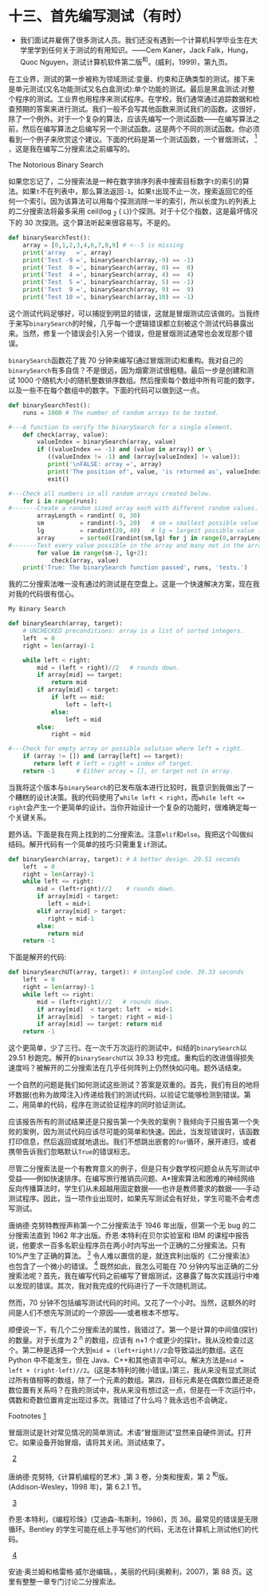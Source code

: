 # 十三、首先编写测试（有时）

*   我们面试并雇佣了很多测试人员。我们还没有遇到一个计算机科学毕业生在大学里学到任何关于测试的有用知识。——Cem Kaner，Jack Falk，Hung，Quoc Nguyen，测试计算机软件第二版<sup>和</sup>。(威利，1999)，第九页。

在工业界，测试的第一步被称为领域测试:变量、约束和正确类型的测试。接下来是单元测试(又名功能测试又名白盒测试):单个功能的测试。最后是黑盒测试:对整个程序的测试。工业界也用程序来测试程序。在学校，我们通常通过追踪数据和检查预期的答案来进行测试。我们一般不会写其他函数来测试我们的函数。这很好，除了一个例外。对于一个复杂的算法，应该先编写一个测试函数——在编写算法之前，然后在编写算法之后编写另一个测试函数。这是两个不同的测试函数。你必须看到一个例子来欣赏这个建议。下面的代码是第一个测试函数，一个冒烟测试， [<sup>1</sup>](#Fn1) ，这是我在编写二分搜索法之前编写的。

The Notorious Binary Search

如果您忘记了，二分搜索法是一种在数字排序列表中搜索目标数字`t`的索引的算法。如果`t`不在列表中，那么算法返回`-1`。如果`t`出现不止一次，搜索返回它的任何一个索引。因为该算法可以用每个探测消除一半的索引，所以长度为`L`的列表上的二分搜索法将最多采用 ceil(log <sub>2</sub> ( `L`))个探测。对于十亿个指数，这是最坏情况下的 30 次探测。这个算法听起来很容易写。不是的。

```py
def binarySearchTest(): 
    array = [0,1,2,3,4,6,7,8,9] # <--5 is missing
    print('array   =', array)
    print('Test -9 =', binarySearch(array,-9) == -1)
    print('Test  0 =', binarySearch(array, 0) ==  0)
    print('Test  4 =', binarySearch(array, 4) ==  4)
    print('Test  5 =', binarySearch(array, 5) == -1)
    print('Test  9 =', binarySearch(array, 9) ==  9)
    print('Test 10 =', binarySearch(array,10) == -1)

```

这个测试代码足够好，可以捕捉到明显的错误，这就是冒烟测试应该做的。当我终于来写`binarySearch`的时候，几乎每一个逻辑错误都立刻被这个测试代码暴露出来。当然，修复一个错误会引入另一个错误，但是冒烟测试通常也会发现那个错误。

`binarySearch`函数花了我 70 分钟来编写(通过冒烟测试)和重构。我对自己的`binarySearch`有多自信？不是很远，因为烟雾测试很粗糙。最后一步是创建和测试 1000 个随机大小的随机整数排序数组。然后搜索每个数组中所有可能的数字，以及一些不在每个数组中的数字。下面的代码可以做到这一点。

```py
def binarySearchTest():
    runs = 1000 # The number of random arrays to be tested.

#---A function to verify the binarySearch for a single element.
    def check(array, value):
        valueIndex = binarySearch(array, value)
        if ((valueIndex == -1) and (value in array)) or \
           ((valueIndex != -1) and (array[valueIndex] != value)):
           print('\nFALSE: array =', array)
           print('The position of', value, 'is returned as', valueIndex)
           exit()

#---Check all numbers in all random arrays created below.
    for i in range(runs):
#-------Create a random sized array each with different random values.
        arrayLength = randint( 0, 30)
        sm          = randint(-5, 20)   # sm = smallest possible value in array.
        lg          = randint(20, 40)   # lg = largest possible value in array.
        array       = sorted([randint(sm,lg) for j in range(0,arrayLength)])
#-------Test every value possible in the array and many not in the array.
        for value in range(sm-2, lg+2):
            check(array, value)
    print('True: The binarySearch function passed', runs, 'tests.')

```

我的二分搜索法唯一没有通过的测试是在空盘上。这是一个快速解决方案，现在我对我的代码很有信心。

```py
My Binary Search

def binarySearch(array, target):
    # UNCHECKED preconditions: array is a list of sorted integers.
    left  = 0
    right = len(array)-1

    while left < right:
        mid = (left + right)//2   # rounds down.
        if array[mid] == target:
            return mid
        if array[mid] < target:
            if left == mid:
                left = left+1 
            else:
                left = mid
        else:
            right = mid

#---Check for empty array or possible solution where left = right.
    if (array != []) and (array[left] == target):
       return left # left = right = index of target.
    return -1      # Either array = [], or target not in array.

```

当我将这个版本与`binarySearch`的已发布版本进行比较时，我意识到我做出了一个糟糕的设计决策。我的代码使用了`while left < right`，而`while left <= right`会产生一个更简单的设计。当你开始设计一个复杂的功能时，很难确定每一个关键关系。

题外话。下面是我在网上找到的二分搜索法。注意`elif`和`else`。我把这个叫做纠结码。解开代码有一个简单的技巧:只需重复`if`测试。

```py
def binarySearch(array, target): # A better design. 29.51 seconds
    left  = 0
    right = len(array)-1
    while left <= right:
        mid = (left+right)//2    # rounds down.
        if array[mid] < target:
           left = mid+1
        elif array[mid] > target:
           right = mid-1
        else:
           return mid
    return -1

```

下面是解开的代码:

```py
def binarySearchUT(array, target): # Untangled code. 39.33 seconds
    left  = 0
    right = len(array)-1
    while left <= right:
        mid = (left+right)//2   # rounds down.
        if array[mid]  < target: left  = mid+1
        if array[mid]  > target: right = mid-1
        if array[mid] == target: return mid
    return -1

```

这个更简单，少了三行。在一次千万次运行的测试中，纠结的`binarySearch`以 29.51 秒跑完。解开的`binarySearchUT`以 39.33 秒完成。重构后的改进值得损失速度吗？被解开的二分搜索法在几乎任何阵列上仍然快如闪电。题外话结束。

一个自然的问题是我们如何测试这些测试？答案是双重的。首先，我们有目的地将坏数据(也称为故障注入)传递给我们的测试代码，以验证它能够检测到错误。第二，用简单的代码，程序在测试验证程序的同时验证测试。

应该报告所有的测试结果还是只报告第一个失败的案例？我倾向于只报告第一个失败的案例，因为测试代码应该尽可能的简单和快速。因此，当发现错误时，该函数打印信息，然后返回或就地退出。我们不想跳出嵌套的`for`循环，展开递归，或者携带告诉我们忽略默认`True`的错误标志。

尽管二分搜索法是一个有教育意义的例子，但是只有少数学校问题会从先写测试中受益——例如快速排序。在编写旅行推销员问题、A*搜索算法和困难的神经网络反向传播算法时，学生们从未超越用固定数据——也许是教师要求的数据——手动测试程序。因此，当一项作业出现时，如果先写测试会有好处，学生可能不会考虑写测试。

唐纳德·克努特教授声称第一个二分搜索法于 1946 年出版，但第一个无 bug 的二分搜索法直到 1962 年才出版。乔恩·本特利在贝尔实验室和 IBM 的课程中报告说，他要求一百多名职业程序员在两小时内写出一个正确的二分搜索法。只有 10%产生了正确的算法。 [<sup>3</sup>](#Fn3) 令人难以置信的是，就连宾利出版的《二分搜索法》也包含了一个微小的错误。 [<sup>4</sup>](#Fn4) 既然如此，我怎么可能在 70 分钟内写出正确的二分搜索法呢？首先，我在编写代码之前编写了冒烟测试，这暴露了每次实践运行中难以发现的错误。其次，我对我完成的代码进行了一千次随机测试。

然而，70 分钟不包括编写测试代码的时间。又花了一个小时。当然，这额外的时间是人们不想先写测试的一个原因——或者根本不想写。

顺便说一下，有几个二分搜索法的属性，我错过了。第一个是计算的中间值(探针)的数量。对于长度为 2 <sup>n</sup> 的数组，应该有 n+1 个或更少的探针。我从没检查过这个。第二种是选择一个大到`mid = (left+right)//2`会导致溢出的数组。这在 Python 中不能发生，但在 Java、C++和其他语言中可以。解决方法是`mid = left + (right-left)//2`。(这是本特利的微小错误。)第三，我从来没有显式测试过所有值相等的数组，除了一个元素的数组。第四，目标元素是在偶数位置还是奇数位置有关系吗？在我的测试中，我从来没有想过这一点，但是在一千次运行中，偶数和奇数位置肯定出现过多次。我错过了什么吗？我永远也不会确定。

Footnotes [1](#Fn1_source)

冒烟测试是针对常见情况的简单测试。术语“冒烟测试”显然来自硬件测试。打开它。如果设备开始冒烟，请将其关闭。测试结束了。

  [2](#Fn2_source)

唐纳德·克努特,《计算机编程的艺术》,第 3 卷，分类和搜索，第 2 <sup>和</sup>版。(Addison-Wesley，1998 年)，第 6.2.1 节。

  [3](#Fn3_source)

乔恩·本特利，《编程珍珠》(艾迪森-韦斯利，1986)，页 36。最常见的错误是无限循环。Bentley 的学生可能在纸上手写他们的代码，无法在计算机上测试他们的代码。

  [4](#Fn4_source)

安迪·奥兰姆和格雷格·威尔逊编辑。，美丽的代码(奥赖利，2007)，第 88 页。这里有整整一章专门讨论二分搜索法。